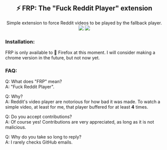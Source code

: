 <div align="center">
  <h2 align="center">⚡ FRP: The "Fuck Reddit Player" extension</h2>

  <p align="center">
    Simple extension to force Reddit videos to be played by the fallback player. 
    <br>
    <img src="https://img.shields.io/badge/Built with-JavaScript-green?logo=JavaScript&style=flat-square"/> 
    <img src="https://img.shields.io/badge/Firefox-Compatible-green?logo=Firefox Browser&style=flat-square"/>
  </p>
</div>

### Installation:
FRP is only available to 🦊 Firefox at this moment. I will consider making a chrome version in the future, but not now yet.  

### FAQ:
Q: What does "FRP" mean?  
A: "Fuck Reddit Player".

Q: Why?  
A: Reddit's video player are notorious for how bad it was made. To watch a simple video, at least for me, that player buffered for at least **4** times.

Q: Do you accept contributions?  
A: Of course yes! Contributions are very appreciated, as long as it is not malicious.

Q: Why do you take so long to reply?  
A: I rarely checks GitHub emails.
